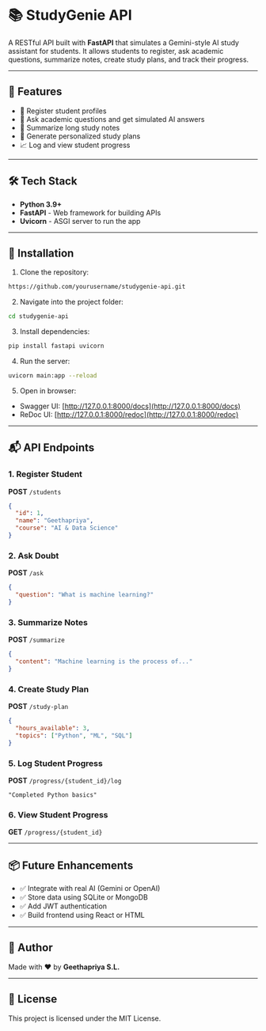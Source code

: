 # 📚 StudyGenie API

A RESTful API built with **FastAPI** that simulates a Gemini-style AI study assistant for students. It allows students to register, ask academic questions, summarize notes, create study plans, and track their progress.

---

## 🚀 Features

* 📌 Register student profiles
* 🤖 Ask academic questions and get simulated AI answers
* 📝 Summarize long study notes
* 📆 Generate personalized study plans
* 📈 Log and view student progress

---

## 🛠 Tech Stack

* **Python 3.9+**
* **FastAPI** - Web framework for building APIs
* **Uvicorn** - ASGI server to run the app

---

## 🔧 Installation

1. Clone the repository:

```bash
https://github.com/yourusername/studygenie-api.git
```

2. Navigate into the project folder:

```bash
cd studygenie-api
```

3. Install dependencies:

```bash
pip install fastapi uvicorn
```

4. Run the server:

```bash
uvicorn main:app --reload
```

5. Open in browser:

* Swagger UI: [http://127.0.0.1:8000/docs](http://127.0.0.1:8000/docs)
* ReDoc UI: [http://127.0.0.1:8000/redoc](http://127.0.0.1:8000/redoc)

---

## 📬 API Endpoints

### 1. Register Student

**POST** `/students`

```json
{
  "id": 1,
  "name": "Geethapriya",
  "course": "AI & Data Science"
}
```

### 2. Ask Doubt

**POST** `/ask`

```json
{
  "question": "What is machine learning?"
}
```

### 3. Summarize Notes

**POST** `/summarize`

```json
{
  "content": "Machine learning is the process of..."
}
```

### 4. Create Study Plan

**POST** `/study-plan`

```json
{
  "hours_available": 3,
  "topics": ["Python", "ML", "SQL"]
}
```

### 5. Log Student Progress

**POST** `/progress/{student_id}/log`

```text
"Completed Python basics"
```

### 6. View Student Progress

**GET** `/progress/{student_id}`

---

## 📦 Future Enhancements

* ✅ Integrate with real AI (Gemini or OpenAI)
* ✅ Store data using SQLite or MongoDB
* ✅ Add JWT authentication
* ✅ Build frontend using React or HTML

---

## 🧑 Author

Made with ❤️ by **Geethapriya S.L.**

---

## 📜 License

This project is licensed under the MIT License.

